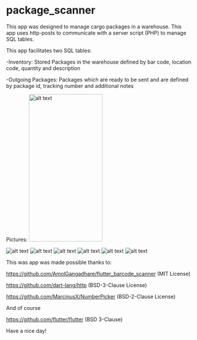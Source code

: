 # package_scanner

This app was designed to manage cargo packages in a warehouse. This app uses http-posts to communicate with a server script (PHP) to manage SQL tables.

This app facilitates two SQL tables:

-Inventory: Stored Packages in the warehouse defined by bar code, location code, quantity and description

-Outgoing Packages: Packages which are ready to be sent and are defined by package id, tracking number and additional notes

Pictures:
<img src="https://github.com/Ethernull/flutter_package_management_scanner/blob/master/screenshots/create_entry0.jpg" alt="alt text" width="200" height="400">

![alt text](https://github.com/Ethernull/flutter_package_management_scanner/blob/master/screenshots/create_entry0.jpg?raw=true&s=200)
![alt text](https://github.com/Ethernull/flutter_package_management_scanner/blob/master/screenshots/scan_barcode.jpg?raw=true&s=200)
![alt text](https://github.com/Ethernull/flutter_package_management_scanner/blob/master/screenshots/create_entry1.jpg?raw=true&s=200)
![alt text](https://github.com/Ethernull/flutter_package_management_scanner/blob/master/screenshots/view_table.jpg?raw=true&s=200)
![alt text](https://github.com/Ethernull/flutter_package_management_scanner/blob/master/screenshots/update.jpg?raw=true&s=200)
![alt text](https://github.com/Ethernull/flutter_package_management_scanner/blob/master/screenshots/delete.jpg?raw=true&s=200)

This was app was made possible thanks to:

https://github.com/AmolGangadhare/flutter_barcode_scanner (MIT License)

https://github.com/dart-lang/http (BSD-3-Clause License)

https://github.com/MarcinusX/NumberPicker (BSD-2-Clause License)

And of course

https://github.com/flutter/flutter (BSD 3-Clause)


Have a nice day!



